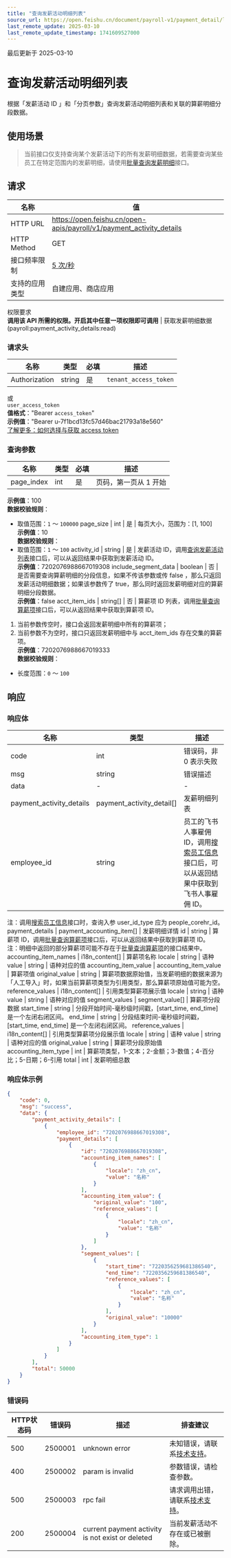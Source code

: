 ```yaml
---
title: "查询发薪活动明细列表"
source_url: https://open.feishu.cn/document/payroll-v1/payment_detail/list
last_remote_update: 2025-03-10
last_remote_update_timestamp: 1741609527000
---
```

最后更新于 2025-03-10

# 查询发薪活动明细列表

根据「发薪活动 ID 」和「分页参数」查询发薪活动明细列表和关联的算薪明细分段数据。

## 使用场景

> 当前接口仅支持查询某个发薪活动下的所有发薪明细数据，若需要查询某些员工在特定范围内的发薪明细，请使用[批量查询发薪明细](https://open.feishu.cn/document/uAjLw4CM/ukTMukTMukTM/payroll-v1/payment_detail/query)接口。

## 请求
名称 | 值
---|---
HTTP URL | https://open.feishu.cn/open-apis/payroll/v1/payment_activity_details
HTTP Method | GET
接口频率限制 | [5 次/秒](https://open.feishu.cn/document/ukTMukTMukTM/uUzN04SN3QjL1cDN)
支持的应用类型 | 自建应用、商店应用
权限要求  
            **调用该 API 所需的权限。开启其中任意一项权限即可调用** | 获取发薪明细数据(payroll:payment_activity_details:read)

### 请求头

名称 | 类型 | 必填 | 描述
--- | --- | --- | ---
Authorization | string | 是 | `tenant_access_token`  
或  
`user_access_token`  
**值格式**："Bearer `access_token`"  
**示例值**："Bearer u-7f1bcd13fc57d46bac21793a18e560"  
[了解更多：如何选择与获取 access token](https://open.feishu.cn/document/uAjLw4CM/ugTN1YjL4UTN24CO1UjN/trouble-shooting/how-to-choose-which-type-of-token-to-use)

### 查询参数

名称 | 类型 | 必填 | 描述
--- | --- | --- | ---
page_index | int | 是 | 页码，第一页从 1 开始  
**示例值**：100  
**数据校验规则**：  
- 取值范围：`1` ～ `100000`
page_size | int | 是 | 每页大小，范围为：[1, 100]  
**示例值**：10  
**数据校验规则**：  
- 取值范围：`1` ～ `100`
activity_id | string | 是 | 发薪活动 ID，调用[查询发薪活动列表](https://open.feishu.cn/document/uAjLw4CM/ukTMukTMukTM/payroll-v1/payment_activity/list)接口后，可以从返回结果中获取到发薪活动 ID。  
**示例值**：7202076988667019308
include_segment_data | boolean | 否 | 是否需要查询算薪明细的分段信息，如果不传该参数或传 false ，那么只返回发薪活动明细数据；如果该参数传了 true，那么同时返回发薪明细对应的算薪明细分段数据。  
**示例值**：false
acct_item_ids | string\[\] | 否 | 算薪项 ID 列表，调用[批量查询算薪项](https://open.feishu.cn/document/uAjLw4CM/ukTMukTMukTM/payroll-v1/acct_item/list)接口后，可以从返回结果中获取到算薪项 ID。  
1. 当前参数传空时，接口会返回发薪明细中所有的算薪项；  
2. 当前参数不为空时，接口只返回发薪明细中与 acct_item_ids 存在交集的算薪项。  
**示例值**：7202076988667019333  
**数据校验规则**：  
- 长度范围：`0` ～ `100`

## 响应

### 响应体

名称 | 类型 | 描述
--- | --- | ---
code | int | 错误码，非 0 表示失败
msg | string | 错误描述
data | \- | \-
payment_activity_details | payment_activity_detail\[\] | 发薪明细列表
employee_id | string | 员工的飞书人事雇佣 ID，调用[搜索员工信息](https://open.feishu.cn/document/uAjLw4CM/ukTMukTMukTM/corehr-v2/employee/search)接口后，可以从返回结果中获取到飞书人事雇佣 ID。  
注：调用[搜索员工信息](https://open.feishu.cn/document/uAjLw4CM/ukTMukTMukTM/corehr-v2/employee/search)接口时，查询入参 user_id_type 应为  people_corehr_id。
payment_details | payment_accounting_item\[\] | 发薪明细详情
id | string | 算薪项 ID，调用[批量查询算薪项](https://open.feishu.cn/document/uAjLw4CM/ukTMukTMukTM/payroll-v1/acct_item/list)接口后，可以从返回结果中获取到算薪项 ID。  
注：明细中返回的部分算薪项可能不存在于[批量查询算薪项](https://open.feishu.cn/document/uAjLw4CM/ukTMukTMukTM/payroll-v1/acct_item/list)的接口结果中。
accounting_item_names | i18n_content\[\] | 算薪项名称
locale | string | 语种
value | string | 语种对应的值
accounting_item_value | accounting_item_value | 算薪项值
original_value | string | 算薪项数据原始值，当发薪明细的数据来源为「人工导入」时，如果当前算薪项类型为引用类型，那么算薪项原始值可能为空。
reference_values | i18n_content\[\] | 引用类型算薪项展示值
locale | string | 语种
value | string | 语种对应的值
segment_values | segment_value\[\] | 算薪项分段数据
start_time | string | 分段开始时间-毫秒级时间戳，[start_time, end_time] 是一个左闭右闭区间。
end_time | string | 分段结束时间-毫秒级时间戳，[start_time, end_time] 是一个左闭右闭区间。
reference_values | i18n_content\[\] | 引用类型算薪项分段展示值
locale | string | 语种
value | string | 语种对应的值
original_value | string | 算薪项分段原始值
accounting_item_type | int | 算薪项类型，1-文本；2-金额；3-数值；4-百分比；5-日期；6-引用
total | int | 发薪明细总数

### 响应体示例
```json
{
    "code": 0,
    "msg": "success",
    "data": {
        "payment_activity_details": [
            {
                "employee_id": "7202076988667019308",
                "payment_details": [
                    {
                        "id": "7202076988667019308",
                        "accounting_item_names": [
                            {
                                "locale": "zh_cn",
                                "value": "名称"
                            }
                        ],
                        "accounting_item_value": {
                            "original_value": "100",
                            "reference_values": [
                                {
                                    "locale": "zh_cn",
                                    "value": "名称"
                                }
                            ]
                        },
                        "segment_values": [
                            {
                                "start_time": "7220356259681386540",
                                "end_time": "7220356259681386540",
                                "reference_values": [
                                    {
                                        "locale": "zh_cn",
                                        "value": "名称"
                                    }
                                ],
                                "original_value": "10000"
                            }
                        ],
                        "accounting_item_type": 1
                    }
                ]
            }
        ],
        "total": 50000
    }
}
```

### 错误码

HTTP状态码 | 错误码 | 描述 | 排查建议
--- | --- | --- | ---
500 | 2500001 | unknown error | 未知错误，请联系[技术支持](https://applink.feishu.cn/TLJpeNdW)。
400 | 2500002 | param is invalid | 参数错误，请检查参数。
500 | 2500003 | rpc fail | 请求调用出错，请联系[技术支持](https://applink.feishu.cn/TLJpeNdW)。
200 | 2500004 | current payment activity is not exist or deleted | 当前发薪活动不存在或已被删除。
